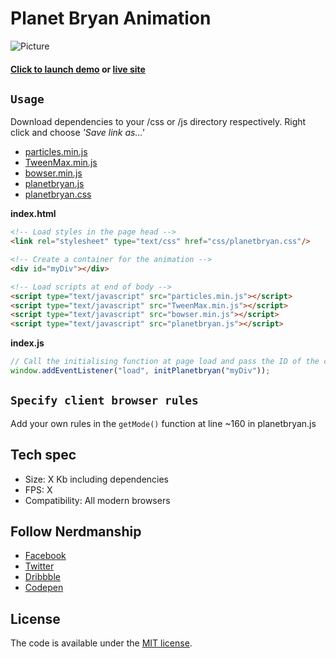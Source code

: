 # Planet Bryan Animation

![Picture](https://carrrs.com/wp-content/uploads/2015/04/placeholder-1000x400.png "Placeholder")

#### [Click to launch demo](https://nerdmanship.github.io/planetbryan/dist/) or [live site](https://planetbryan.com)

## `Usage`

Download dependencies to your /css or /js directory respectively.
Right click and choose *'Save link as...'*

* [particles.min.js](#)
* [TweenMax.min.js](#)
* [bowser.min.js](#)
* [planetbryan.js](#)
* [planetbryan.css](#)

**index.html**

```html
<!-- Load styles in the page head -->
<link rel="stylesheet" type="text/css" href="css/planetbryan.css"/>

<!-- Create a container for the animation -->
<div id="myDiv"></div>

<!-- Load scripts at end of body -->
<script type="text/javascript" src="particles.min.js"></script>
<script type="text/javascript" src="TweenMax.min.js"></script>
<script type="text/javascript" src="bowser.min.js"></script>
<script type="text/javascript" src="planetbryan.js"></script>

```
  
**index.js**

```js
// Call the initialising function at page load and pass the ID of the container
window.addEventListener("load", initPlanetbryan("myDiv"));
```

## `Specify client browser rules`
Add your own rules in the `getMode()` function at line ~160 in planetbryan.js

## Tech spec
* Size: X Kb including dependencies
* FPS: X
* Compatibility: All modern browsers


## Follow Nerdmanship
* [Facebook](http://www.facebook.com/nerdmanship)
* [Twitter](http://www.twitter.com/stromqvist)
* [Dribbble](http://www.dribbble.com/stromqvist)
* [Codepen](http://www.codepen.io/nerdmanship)

## License

The code is available under the [MIT license](LICENSE.txt).
